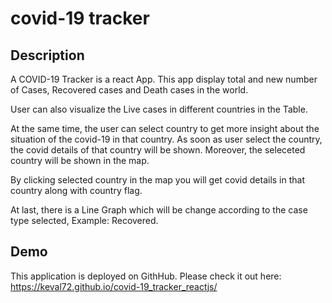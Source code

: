 # covid-19 tracker

## Description

A COVID-19 Tracker is a react App. This app display total and new number of Cases, Recovered cases and Death cases in the world. 

User can also visualize the Live cases in different countries in the Table.

At the same time, the user can select country to get more insight about the situation of the covid-19 in that country. As soon as user select the country, the covid details of that country will be shown. Moreover, the seleceted country will be shown in the map.

By clicking selected country in the map you will get covid details in that country along with country flag.

At last, there is a Line Graph which will be change according to the case type selected, Example: Recovered.

## Demo

This application is deployed on GithHub. Please check it out here:
https://keval72.github.io/covid-19_tracker_reactjs/

